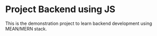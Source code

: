 # Project Backend using JS 

This is the demonstration project to learn backend development using MEAN/MERN stack. 